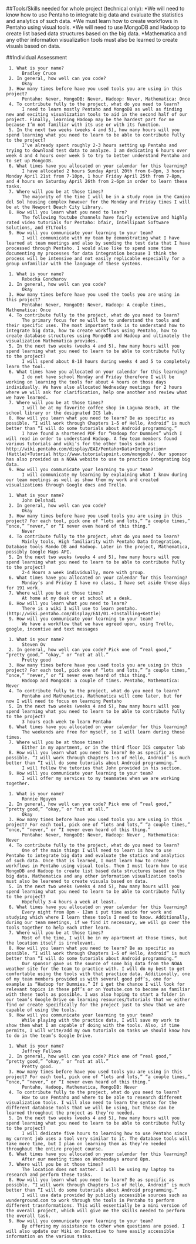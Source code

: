 ##Tools/Skills needed for whole project (technical only):
*We will need to know how to use Pentaho to integrate big data and evaluate the statistics and analytics of such data. 
*We must learn how to create workflows in Pentaho using visual tools. 
*We will need to use MongoDB and Hadoop to create list based data structures based on the big data. 
*Mathematica and any other information visualization tools must also be learned to create visuals based on data.

##Individual Assessment

     1. What is your name? 
          Bradley Cruce
     2. In general, how well can you code? 
          Okay
     3. How many times before have you used tools you are using in this project? 
          Pentaho: Never, MongoDB: Never, Hadoop: Never, Mathematica: Once
     4. To contribute fully to the project, what do you need to learn?
          I need to learn mostly Pentaho and MongoDB as well as finding new and exciting visualization tools to aid in the second half of our project. Finally, learning Hadoop may be the hardest part for me because I’m not familiar with its use or with its function. 
     5. In the next two weeks (weeks 4 and 5), how many hours will you spend learning what you need to learn to be able to contribute fully to the project?
          I’ve already spent roughly 2-3 hours setting up Pentaho and trying to download test data to analyze. I am dedicating 6 hours over week 4 and 4 hours over week 5 to try to better understand Pentaho and to set up MongoDB.
     6. What times have you allocated on your calendar for this learning?
          I have allocated 2 hours Sunday April 20th from 6-8pm, 3 hours Monday April 21st from 7-10pm, 1 hour Friday April 25th from 7-8pm, and 4 hours on Saturday April 26th from 2-6pm in order to learn these tasks. 
     7. Where will you be at those times?
          The majority of the time I will be in a study room in the Camino del Sol housing complex however for the Monday and Friday times I will be at the Newport Beach City Library. 
     8. How will you learn what you need to learn? 
          The following Youtube channels have fairly extensive and highly rated video tutorials for Pentaho: bfair, Intellipaat Software Solutions, and ETLTools
     9. How will you communicate your learning to your team?
          I will communicate with my team by demonstrating what I have learned at team meetings and also by sending the test data that I have processed through Pentaho. I would also like to spend some time documenting my processes for data integration because I think the process will be intensive and not easily replicable especially for a group unfamiliar with the language of these systems. 

     1. What is your name? 
          Rebecka Goncharov
     2. In general, how well can you code? 
          Okay
     3. How many times before have you used the tools you are using in this project? 
          Pentaho: Never, MongoDB: Never, Hadoop: A couple times, Mathematica: Once
     4. To contribute fully to the project, what do you need to learn?
          The primary focus for me will be to understand the tools and their specific uses. The most important task is to understand how to integrate big data, how to create workflows using Pentaho, how to create database structures using MongoDB and Hadoop and ultimately the visualization Mathematica provides. 
     5. In the next two weeks (weeks 4 and 5), how many hours will you spend learning what you need to learn to be able to contribute fully to the project?
          I will spend about 8-10 hours during weeks 4 and 5 to completely learn the tool.
     6. What times have you allocated on your calendar for this learning?
          I do not have school Monday and Friday therefore I will be working on learning the tools for about 4 hours on those days individually. We have also allocated Wednesday meetings for 2 hours where we will ask for clarification, help one another and review what we have learned.
     7. Where will you be at those times?
          I will be at my favorite coffee shop in Laguna Beach, at the school library or the designated ICS lab.
     8. How will you learn what you need to learn? Be as specific as possible. “I will work through Chapters 1–5 of Hello, Android” is much better than “I will do some tutorials about Android programming.”
          I have found a shortened PDF for “Hadoop for Dummies” which I will read in order to understand Hadoop. A few team members found various tutorials and wiki’s for the other tools such as: http://wiki.pentaho.com/display/EAI/Pentaho+Data+Integration+(Kettle)+Tutorial http://www.tutorialspoint.com/mongodb/. Our sponsor has also provided us a NOAA website to use to practice integrating big data. 
     9. How will you communicate your learning to your team?
          I will communicate my learning by explaining what I know during our team meetings as well as show them my work and created visualizations through Google docs and Trello. 

     1. What is your name?
          John Delshadi
     2. In general, how well can you code?
          Okay
     3. How many times before have you used tools you are using in this project? For each tool, pick one of “lots and lots,” “a couple times,” “once,” “never,” or “I never even heard of this thing.”
          Never
     4. To contribute fully to the project, what do you need to learn?
          Mainly tools, High familiarity with Pentaho Data Integration, Database tools Mando DB and Hadoop. Later in the project, Mathematica, possibly Google Maps API. 
     5. In the next two weeks (weeks 4 and 5), how many hours will you spend learning what you need to learn to be able to contribute fully to the project?
          2-4 Hours a week individually, more with group. 
     6. What times have you allocated on your calendar for this learning?
          Monday’s and Friday I have no class, I have set aside these days for 191 work.
     7. Where will you be at those times?
          At home at my desk or at school at a desk. 
     8. How will you learn what you need to learn? 
          There is a wiki I will use to learn pentaho. (http://wiki.pentaho.com/display/EAI/01.+Installing+Kettle)
     9. How will you communicate your learning to your team?
          We have a workflow that we have agreed upon, using Trello, google, incentive and text messages

     1. What is your name? 
          Steven Ov
     2. In general, how well can you code? Pick one of “real good,” “pretty good,” “okay,” or “not at all.”
          Pretty good
     3. How many times before have you used tools you are using in this project? For each tool, pick one of “lots and lots,” “a couple times,” “once,” “never,” or “I never even heard of this thing.”
          Hadoop and MongoDB: a couple of times. Pentaho, Mathematica: Never
     4. To contribute fully to the project, what do you need to learn?
          Pentaho and Mathematica. Mathematica will come later, but for now I will need to focus on learning Pentaho
     5. In the next two weeks (weeks 4 and 5), how many hours will you spend learning what you need to learn to be able to contribute fully to the project?
          3 hours each week to learn Pentaho
     6. What times have you allocated on your calendar for this learning?
          The weekends are free for myself, so I will learn during those times.
     7. Where will you be at those times?
          Either in my apartment, or in the third floor ICS computer lab
     8. How will you learn what you need to learn? Be as specific as possible. “I will work through Chapters 1–5 of Hello, Android” is much better than “I will do some tutorials about Android programming.”
          I will follow the tutories that John provided in his section.
     9. How will you communicate your learning to your team?
          I will offer my services to my teammates when we are working together.

     1. What is your name? 
          Ronnie Nguyen
     2. In general, how well can you code? Pick one of “real good,” “pretty good,” “okay,” or “not at all.”
          Okay
     3. How many times before have you used tools you are using in this project? For each tool, pick one of “lots and lots,” “a couple times,” “once,” “never,” or “I never even heard of this thing.”
          Pentaho: Never, MongoDB: Never, Hadoop: Never , Mathematica: Never
     4. To contribute fully to the project, what do you need to learn?
          One of the main things I will need to learn is how to use Pentaho to integrate big data and evaluate the statics and analytics of such data. Once that is learned, I must learn how to create workflows in Pentaho using visual tools. Then I must learn how to use MongoDB and Hadoop to create list based data structures based on the big data. Mathematica and any other information visualization tools must also be learened to create visuals based on data. 
     5. In the next two weeks (weeks 4 and 5), how many hours will you spend learning what you need to learn to be able to contribute fully to the project?
          Hopefully 3-4 hours a week at least.
     6. What times have you allocated on your calendar for this learning?
          Every night from 8pm - 12am i put time aside for work and studying which where I learn these tools I need to know. Additionally, during our team meetings, if we find it necessary, we will go over the tools together to help each other learn. 
     7. Where will you be at those times?
          Most of the time, I will be in my apartment at those times, but the location itself is irrelevant.
     8. How will you learn what you need to learn? Be as specific as possible. “I will work through Chapters 1–5 of Hello, Android” is much better than “I will do some tutorials about Android programming.”
          Our sponsor gave us the source of some big data from the NOAA weather site for the team to practice with. I will do my best to get comfortable using the tools with that practice data. Additionally, one of my team members provided us with several good pdf’s, one for example is “Hadoop for Dummies.” If i get the chance I will look for relevant topics in these pdf’s or on Youtube.com to become as familiar with these tools as possible. I was also hoping to start a folder in our team’s Google Drive on learning resources/tutorials that we either find or create specifically for the project just to show that we are capable of using the tools. 
     9. How will you communicate your learning to your team?
          While playing with the practice data, I will save my work to show them what I am capable of doing with the tools. Also, if time permits, I will write/add my own tutorials on tasks we should know how to do in the team’s Google Drive.

     1. What is your name?
          Jeffrey Fellows
     2. In general, how well can you code? Pick one of “real good,” “pretty good,” “okay,” or “not at all.” 
          Pretty good.
     3. How many times before have you used tools you are using in this project? For each tool, pick one of “lots and lots,” “a couple times,” “once,” “never,” or “I never even heard of this thing.”
          Pentaho, Hadoop, Mathematica, MongoDB: Never
     4. To contribute fully to the project, what do you need to learn?
          How to use Pentaho and where to be able to research different visualization tools. I will also need to learn the syntax for the different database tools that we will be using, but those can be learned throughout the project as they’re needed. 
     5. In the next two weeks (weeks 4 and 5), how many hours will you spend learning what you need to learn to be able to contribute fully to the project?
          I will dedicate five hours to learning how to use Pentaho since my current job uses a tool very similar to it. The database tools will take more time, but I plan on learning them as they’re needed throughout the entire project course.
     6. What times have you allocated on your calendar for this learning?
          After our meeting times on Wednesdays around 8pm.
     7. Where will you be at those times?
          The location does not matter. I will be using my laptop to research and perform these tasks.
     8. How will you learn what you need to learn? Be as specific as possible. “I will work through Chapters 1–5 of Hello, Android” is much better than “I will do some tutorials about Android programming.”
          I will use data provided by publicly accessible sources such as wunderground.com to work through the tools in Pentaho to perform different trasnformations. This will essentially be a mini version of the overall project, which will give me the skills needed to perform the overall task.
     9. How will you communicate your learning to your team?
          By offering my assistance to other when questions are posed. I will also update our Wiki on Incentive to have easily accessible information on the various tasks.

